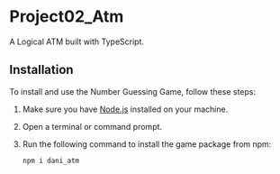 # Project02_Atm

A Logical ATM built with TypeScript.

## Installation

To install and use the Number Guessing Game, follow these steps:

1. Make sure you have [Node.js](https://nodejs.org) installed on your machine.

2. Open a terminal or command prompt.

3. Run the following command to install the game package from npm:

   ```bash
   npm i dani_atm
